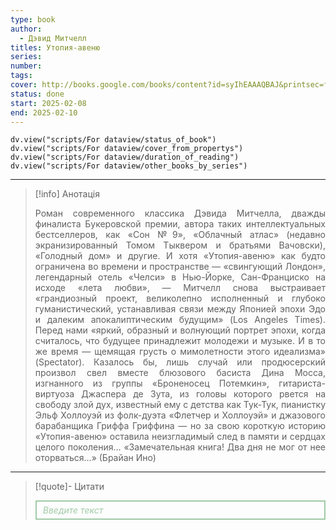 ```yaml
---
type: book
author:
  - Дэвид Митчелл
titles: Утопия-авеню
series: 
number: 
tags: 
cover: http://books.google.com/books/content?id=syIhEAAAQBAJ&printsec=frontcover&img=1&zoom=1&edge=curl&source=gbs_api
status: done
start: 2025-02-08
end: 2025-02-10
---
```

```dataviewjs
dv.view("scripts/For dataview/status_of_book")
dv.view("scripts/For dataview/cover_from_propertys")
dv.view("scripts/For dataview/duration_of_reading")
dv.view("scripts/For dataview/other_books_by_series")
```
---

>[!info] Анотація
><p align="justify">Роман современного классика Дэвида Митчелла, дважды финалиста Букеровской премии, автора таких интеллектуальных бестселлеров, как «Сон №9», «Облачный атлас» (недавно экранизированный Томом Тыквером и братьями Вачовски), «Голодный дом» и другие. И хотя «Утопия-авеню» как будто ограничена во времени и пространстве — «свингующий Лондон», легендарный отель «Челси» в Нью-Йорке, Сан-Франциско на исходе «лета любви», — Митчелл снова выстраивает «грандиозный проект, великолепно исполненный и глубоко гуманистический, устанавливая связи между Японией эпохи Эдо и далеким апокалиптическим будущим» (Los Angeles Times). Перед нами «яркий, образный и волнующий портрет эпохи, когда считалось, что будущее принадлежит молодежи и музыке. И в то же время — щемящая грусть о мимолетности этого идеализма» (Spectator). Казалось бы, лишь случай или продюсерский произвол свел вместе блюзового басиста Дина Мосса, изгнанного из группы «Броненосец Потемкин», гитариста-виртуоза Джаспера де Зута, из головы которого рвется на свободу злой дух, известный ему с детства как Тук-Тук, пианистку Эльф Холлоуэй из фолк-дуэта «Флетчер и Холлоуэй» и джазового барабанщика Гриффа Гриффина — но за свою короткую историю «Утопия-авеню» оставила неизгладимый след в памяти и сердцах целого поколения… «Замечательная книга! Два дня не мог от нее оторваться...» (Брайан Ино)</p>

---

>[!quote]- Цитати
><div align="justify" style="border: 2px solid #A0CAA6; padding: 5px 10px 5px 10px; font-style: italic; color: #A0CAA6 ">Введите текст</div>